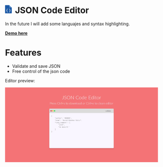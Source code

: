 # ![](images/jsonicon.png?raw=true) JSON Code Editor

In the future I will add some languajes and syntax highlighting.

[**Demo here**](https://jsfiddle.net/dsgdsr/vhuos05m/6/embedded/result)

# Features
* Validate and save JSON
* Free control of the json code

Editor preview:

![](images/editor.png)